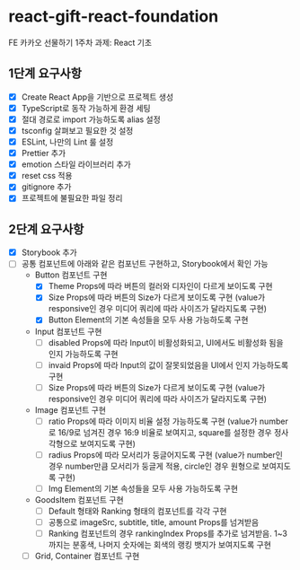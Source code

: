 # react-gift-react-foundation
FE 카카오 선물하기 1주차 과제: React 기초
## 1단계 요구사항
- [X] Create React App을 기반으로 프로젝트 생성
- [X] TypeScript로 동작 가능하게 환경 세팅
- [X] 절대 경로로 import 가능하도록 alias 설정
- [X] tsconfig 살펴보고 필요한 것 설정
- [X] ESLint, 나만의 Lint 룰 설정
- [X] Prettier 추가
- [X] emotion 스타일 라이브러리 추가
- [X] reset css 적용
- [X] gitignore 추가
- [X] 프로젝트에 불필요한 파일 정리
## 2단계 요구사항
- [X] Storybook 추가
- [ ] 공통 컴포넌트에 아래와 같은 컴포넌트 구현하고, Storybook에서 확인 가능
  - Button 컴포넌트 구현
    - [X] Theme Props에 따라 버튼의 컬러와 디자인이 다르게 보이도록 구현
    - [X] Size Props에 따라 버튼의 Size가 다르게 보이도록 구현
      (value가 responsive인 경우 미디어 쿼리에 따라 사이즈가 달라지도록 구현)
    - [X] Button Element의 기본 속성들을 모두 사용 가능하도록 구현
  - Input 컴포넌트 구현
    - [ ] disabled Props에 따라 Input이 비활성화되고, UI에서도 비활성화 됨을 인지 가능하도록 구현
    - [ ] invaid Props에 따라 Input의 값이 잘못되었음을 UI에서 인지 가능하도록 구현
    - [ ] Size Props에 따라 버튼의 Size가 다르게 보이도록 구현
      (value가 responsive인 경우 미디어 쿼리에 따라 사이즈가 달라지도록 구현)
  - Image 컴포넌트 구현
    - [ ] ratio Props에 따라 이미지 비율 설정 가능하도록 구현
      (value가 number로 16/9로 넘겨진 경우 16:9 비율로 보여지고, square를 설정한 경우 정사각형으로 보여지도록 구현)
    - [ ] radius Props에 따라 모서리가 둥글어지도록 구현
      (value가 number인 경우 number만큼 모서리가 둥글게 적용, circle인 경우 원형으로 보여지도록 구현)
    - [ ] Img Element의 기본 속성들을 모두 사용 가능하도록 구현
  - GoodsItem 컴포넌트 구현
    - [ ] Default 형태와 Ranking 형태의 컴포넌트를 각각 구현
    - [ ] 공통으로 imageSrc, subtitle, title, amount Props를 넘겨받음
    - [ ] Ranking 컴포넌트의 경우 rankingIndex Props를 추가로 넘겨받음. 1~3까지는 분홍색, 나머지 숫자에는 회색의 랭킹 뱃지가 보여지도록 구현
  - [ ] Grid, Container 컴포넌트 구현